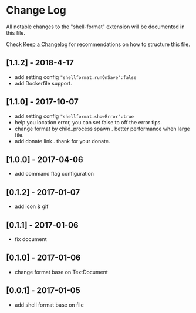 # Change Log
All notable changes to the "shell-format" extension will be documented in this file.

Check [Keep a Changelog](http://keepachangelog.com/) for recommendations on how to structure this file.
##  [1.1.2] - 2018-4-17
-  add setting  config  `"shellformat.runOnSave":false`
-  add Dockerfile support.

##  [1.1.0] - 2017-10-07
- add setting  config  `"shellformat.showError":true`
- help you location  error, you can set false to off the error tips.
- change format by child_process spawn . better performance when large file.
-  add donate link . thank for your donate.
##  [1.0.0] - 2017-04-06
-  add command flag configuration
## [0.1.2] - 2017-01-07
-  add icon & gif

## [0.1.1] - 2017-01-06
-  fix document

## [0.1.0] - 2017-01-06
-  change format base on TextDocument

## [0.0.1] - 2017-01-05
- add shell format base on file 

